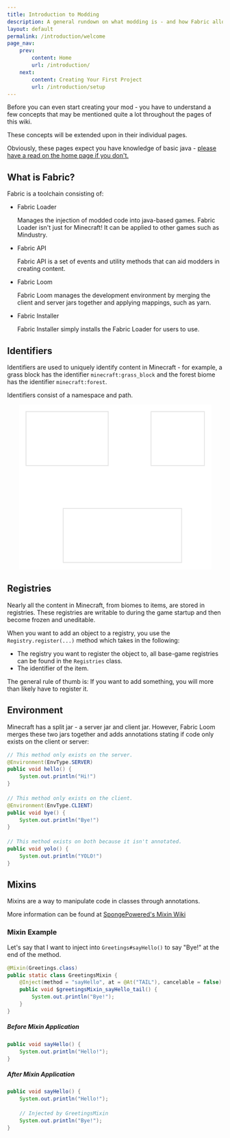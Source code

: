```yaml
---
title: Introduction to Modding
description: A general rundown on what modding is - and how Fabric allows you to achieve it.
layout: default
permalink: /introduction/welcome
page_nav:
    prev:
        content: Home
        url: /introduction/
    next:
        content: Creating Your First Project
        url: /introduction/setup
---
```


Before you can even start creating your mod - you have to understand a few concepts that may be mentioned quite a lot throughout the pages of this wiki.

These concepts will be extended upon in their individual pages.

Obviously, these pages expect you have knowledge of basic java - [please have a read on the home page if you don't.](/#maximising-your-use-of-this-wiki)

## What is Fabric?

Fabric is a toolchain consisting of:

- Fabric Loader

  Manages the injection of modded code into java-based games.
  Fabric Loader isn't just for Minecraft! It can be applied to other games such as Mindustry.

- Fabric API
  
  Fabric API is a set of events and utility methods that can aid modders in creating content.

- Fabric Loom

  Fabric Loom manages the development environment by merging the client and server jars together and applying mappings, such as yarn.

- Fabric Installer

  Fabric Installer simply installs the Fabric Loader for users to use.

## Identifiers

Identifiers are used to uniquely identify content in Minecraft - for example, a grass block has the identifier `minecraft:grass_block` and the forest biome has the identifier `minecraft:forest`.

Identifiers consist of a namespace and path.

<div align="center">
<img src="/docs/first-mod/introduction-to-modding/index_0.svg" class="mermaid"/>
</div>

## Registries

Nearly all the content in Minecraft, from biomes to items, are stored in registries. These registries are writable to during the game startup and then become frozen and uneditable.

When you want to add an object to a registry, you use the `Registry.register(...)` method which takes in the following:

- The registry you want to register the object to, all base-game registries can be found in the `Registries` class.
- The identifier of the item.

The general rule of thumb is: If you want to add something, you will more than likely have to register it.

## Environment

Minecraft has a split jar - a server jar and client jar. However, Fabric Loom merges these two jars together and adds annotations stating if code only exists on the client or server:

```java
// This method only exists on the server.
@Environment(EnvType.SERVER)
public void hello() {
    System.out.println("Hi!")
}

// This method only exists on the client.
@Environment(EnvType.CLIENT)
public void bye() {
    System.out.println("Bye!")
}

// This method exists on both because it isn't annotated.
public void yolo() {
    System.out.println("YOLO!")
}
```

## Mixins

Mixins are a way to manipulate code in classes through annotations.

More information can be found at [SpongePowered's Mixin Wiki](https://github.com/SpongePowered/Mixin/wiki/Introduction-to-Mixins---Understanding-Mixin-Architecture)

### Mixin Example 

Let's say that I want to inject into `Greetings#sayHello()` to say "Bye!" at the end of the method.

```java
@Mixin(Greetings.class)
public static class GreetingsMixin {
    @Inject(method = "sayHello", at = @At("TAIL"), cancelable = false)
    public void $greetingsMixin_sayHello_tail() {
        System.out.println("Bye!");
    }
}
```

##### Before Mixin Application

```java
public void sayHello() {
    System.out.println("Hello!");
}
```

##### After Mixin Application

```java
public void sayHello() {
    System.out.println("Hello!");

    // Injected by GreetingsMixin
    System.out.println("Bye!");
}
```